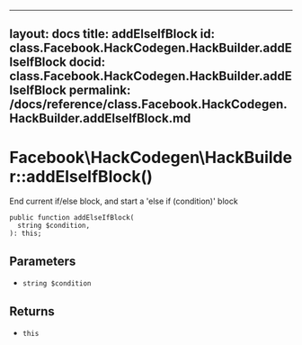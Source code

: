 
***

layout: docs
title: addElseIfBlock
id: class.Facebook.HackCodegen.HackBuilder.addElseIfBlock
docid: class.Facebook.HackCodegen.HackBuilder.addElseIfBlock
permalink: /docs/reference/class.Facebook.HackCodegen.HackBuilder.addElseIfBlock.md
---







# Facebook\\HackCodegen\\HackBuilder::addElseIfBlock()




End current if/else block, and start a 'else if (condition)' block




``` Hack
public function addElseIfBlock(
  string $condition,
): this;
```




## Parameters




- ` string $condition `




## Returns




+ ` this `